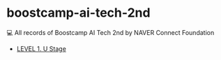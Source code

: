 # boostcamp-ai-tech-2nd

💻 All records of Boostcamp AI Tech 2nd by NAVER Connect Foundation

- [LEVEL 1. U Stage](https://github.com/jinhan814/boostcamp-ai-tech-2nd/tree/master/level-1-u-stage)